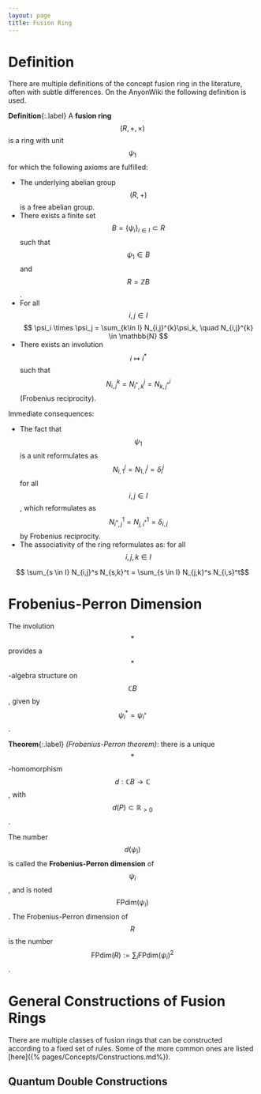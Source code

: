```yaml
---
layout: page
title: Fusion Ring
---
```


# Definition
There are multiple definitions of the concept fusion ring in the literature, often with subtle differences. On the AnyonWiki the following definition is used.

**Definition**{:.label}
A **fusion ring** $$ (R,+,\times) $$ is a ring with unit $$\psi_1$$ for which the following axioms are fulfilled:

* The underlying abelian group $$ (R,+) $$ is a free abelian group.
* There exists a finite set $$B = \{\psi_i\}_{i \in I} \subset R$$ such that $$\psi_1\in B$$ and $$R=\mathbb{Z}B$$.
* For all $$ i,j \in I $$
  <center>
  $$
  \psi_i \times \psi_j  = \sum_{k\in I} N_{i,j}^{k}\psi_k, \quad N_{i,j}^{k} \in \mathbb{N}
  $$
  </center>
* There exists an involution $$ i  \mapsto i^* $$  such that $$ N_{i,j}^{k} = N_{i^*,k}^{j} = N_{k,j^*}^{i}$$ (Frobenius reciprocity).

Immediate consequences:

* The fact that $$ \psi_1 $$ is a unit reformulates as $$  N_{i,1}^j = N_{1,i}^j = \delta_i^j $$ for all $$ i,j \in I $$, which reformulates as $$  N_{i^*,j}^1 = N_{j,i^*}^1 = \delta_{i,j} $$ by Frobenius reciprocity.
* The associativity of the ring reformulates as: for all $$ i,j,k \in I $$
<center>
$$ \sum_{s \in I} N_{i,j}^s N_{s,k}^t = \sum_{s \in I} N_{j,k}^s N_{i,s}^t$$
</center>

# Frobenius-Perron Dimension

The involution $$ * $$ provides a $$ * $$-algebra structure on $$ \mathbb{C}B $$, given by $$ \psi_i^* =  \psi_{i^*} $$.

**Theorem**{:.label}
_(Frobenius-Perron theorem)_: there is a unique $$ * $$-homomorphism $$ d: \mathbb{C}B \to  \mathbb{C} $$, with $$ d(P) \subset \mathbb{R}_{>0} $$.

The number $$ d(\psi_i) $$ is called the **Frobenius-Perron dimension** of $$ \psi_i $$, and is noted $$ \mathrm{FPdim}(\psi_i) $$. The Frobenius-Perron dimension of $$ R $$ is the number $$  \mathrm{FPdim}(R):= \sum_i \mathrm{FPdim}(\psi_i)^2 $$.

# General Constructions of Fusion Rings
There are multiple classes of fusion rings that can be constructed according to a fixed set of rules. Some of the more common ones are listed [here]({% pages/Concepts/Constructions.md%}).


## Quantum Double Constructions
